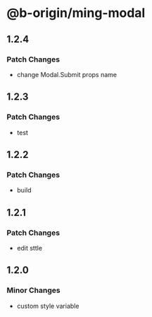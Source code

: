 # @b-origin/ming-modal

## 1.2.4

### Patch Changes

- change Modal.Submit props name

## 1.2.3

### Patch Changes

- test

## 1.2.2

### Patch Changes

- build

## 1.2.1

### Patch Changes

- edit sttle

## 1.2.0

### Minor Changes

- custom style variable
